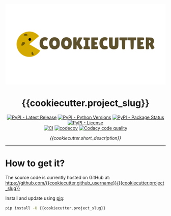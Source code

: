 <p align="center">
    <img src="assets/images/header.png" alt="{{cookiecutter.project_slug}}">
</p>

<h1 id="{{cookiecutter.project_slug}}" align="center">
    {{cookiecutter.project_slug}}
</h1>

<p align="center">
  <!-- TODO: https://bestpractices.coreinfrastructure.org/en -->
  <!-- TODO: https://www.gitpod.io/docs/getting-started -->
  <a href="https://pypi.org/project/{{cookiecutter.project_slug}}/"><img src="https://img.shields.io/pypi/v/{{cookiecutter.project_slug}}" alt="PyPI - Latest Release"></a>
  <a href="https://github.com/{{cookiecutter.github_username}}/{{cookiecutter.project_slug}}/"><img src="https://img.shields.io/pypi/pyversions/{{cookiecutter.project_slug}}" alt="PyPI - Python Versions"></a>
  <a href="https://pypi.org/project/{{cookiecutter.project_slug}}/"><img src="https://img.shields.io/pypi/status/{{cookiecutter.project_slug}}.svg" alt="PyPI - Package Status"></a>
  <a href="https://github.com/{{cookiecutter.github_username}}/{{cookiecutter.project_slug}}/blob/master/LICENSE"><img src="https://img.shields.io/pypi/l/{{cookiecutter.project_slug}}" alt="PyPI - License"></a>
  <br>
  <a href="https://github.com/{{cookiecutter.github_username}}/{{cookiecutter.project_slug}}/actions/workflows/test.yaml/"><img src="https://github.com/{{cookiecutter.github_username}}/{{cookiecutter.project_slug}}/actions/workflows/test.yaml/badge.svg" alt="CI"></a>
  <a href="https://codecov.io/gh/{{cookiecutter.github_username}}/{{cookiecutter.project_slug}}"><img src="https://codecov.io/gh/{{cookiecutter.github_username}}/{{cookiecutter.project_slug}}/branch/master/graph/badge.svg" alt="codecov"></a>
  <a href="https://app.codacy.com/gh/{{cookiecutter.github_username}}/{{cookiecutter.project_slug}}/dashboard"><img src="https://app.codacy.com/project/badge/Grade/24e94a244a504de8a345b70f41c34445" alt="Codacy code quality"></a>
</p>

<p align="center"><i>{{cookiecutter.short_description}}</i></p>

---


# How to get it?

The source code is currently hosted on GitHub at: <https://github.com/{{cookiecutter.github_username}}/{{cookiecutter.project_slug}}>

Install and update using [pip](https://pip.pypa.io/en/stable/quickstart/):

```bash
pip install -U {{cookiecutter.project_slug}}
```
